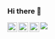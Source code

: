 ### Hi there 👋

<a href="https://t.me/omidnaderipv/">
  <img align="left" alt="Abhishek's telegram" width="22px" src="https://cdn.iconscout.com/icon/free/png-256/telegram-3691230-3073750.png" />
</a>
<a href="https://www.instagram.com/omidnaderivip/">
  <img align="left" alt="omid's Instagram" width="22px" src="https://raw.githubusercontent.com/hussainweb/hussainweb/main/icons/instagram.png" />
</a>
<!-- <a href="https://discord.gg/XTW52Kt">
  <img align="left" alt="Abhishek's Discord" width="22px" src="https://raw.githubusercontent.com/peterthehan/peterthehan/master/assets/discord.svg" />
</a> -->
<a href="https://twitter.com/omidnaderivip">
  <img align="left" alt="Abhishek Naidu | Twitter" width="22px" src="https://raw.githubusercontent.com/peterthehan/peterthehan/master/assets/twitter.svg" />
</a>

![](https://visitor-badge.glitch.me/badge?page_id=omidnaderivip.omidnaderivip)

<br />


